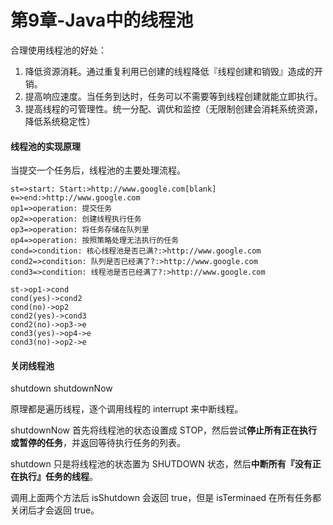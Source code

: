 # 第9章-Java中的线程池


合理使用线程池的好处：

1. 降低资源消耗。通过重复利用已创建的线程降低『线程创建和销毁』造成的开销。
2. 提高响应速度。当任务到达时，任务可以不需要等到线程创建就能立即执行。
3. 提高线程的可管理性。统一分配、调优和监控（无限制创建会消耗系统资源，降低系统稳定性）


#### 线程池的实现原理

当提交一个任务后，线程池的主要处理流程。  

```flow
st=>start: Start:>http://www.google.com[blank]
e=>end:>http://www.google.com
op1=>operation: 提交任务
op2=>operation: 创建线程执行任务
op3=>operation: 将任务存储在队列里
op4=>operation: 按照策略处理无法执行的任务
cond=>condition: 核心线程池是否已满?:>http://www.google.com
cond2=>condition: 队列是否已经满了?:>http://www.google.com
cond3=>condition: 线程池是否已经满了?:>http://www.google.com

st->op1->cond
cond(yes)->cond2
cond(no)->op2
cond2(yes)->cond3
cond2(no)->op3->e
cond3(yes)->op4->e
cond3(no)->op2->e
```


#### 关闭线程池

shutdown   shutdownNow

原理都是遍历线程，逐个调用线程的 interrupt 来中断线程。

shutdownNow 首先将线程池的状态设置成 STOP，然后尝试**停止所有正在执行或暂停的任务**，并返回等待执行任务的列表。

shutdown 只是将线程池的状态置为 SHUTDOWN 状态，然后**中断所有『没有正在执行』任务的线程**。

调用上面两个方法后 isShutdown 会返回 true，但是 isTerminaed 在所有任务都关闭后才会返回 true。



